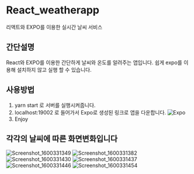 # React_weatherapp

리액트와 EXPO를 이용한 실시간 날씨 서비스

## 간단설명

React와 EXPO를 이용한 간단하게 날씨와 온도를 알려주는 앱입니다.
쉽게 expo를 이용해 설치하지 않고 실행 할 수 있습니다.

## 사용방법

1. yarn start 로 서버를 실행시켜줍니다.
2. localhost:19002 로 들어가서 Expo로 생성된 링크로 앱을 다운합니다.
![Expo](https://github.com/kl529/React_weatherapp/blob/master/assets/expo.png)
3. Enjoy


## 각각의 날씨에 따른 화면변화입니다

![Screenshot_1600331349](https://user-images.githubusercontent.com/17926024/93446234-3148cd80-f90c-11ea-8a71-c2cb4151d3fd.png)
![Screenshot_1600331382](https://user-images.githubusercontent.com/17926024/93446252-31e16400-f90c-11ea-8995-1471f903de05.png)
![Screenshot_1600331430](https://user-images.githubusercontent.com/17926024/93446262-3279fa80-f90c-11ea-9dc2-67824071405c.png)
![Screenshot_1600331437](https://user-images.githubusercontent.com/17926024/93446266-33129100-f90c-11ea-9374-df7f05b79f9b.png)
![Screenshot_1600331446](https://user-images.githubusercontent.com/17926024/93446270-33129100-f90c-11ea-8b4d-7c751e4d3fec.png)
![Screenshot_1600331454](https://user-images.githubusercontent.com/17926024/93446274-33ab2780-f90c-11ea-94c8-0c022e73e9d1.png)

